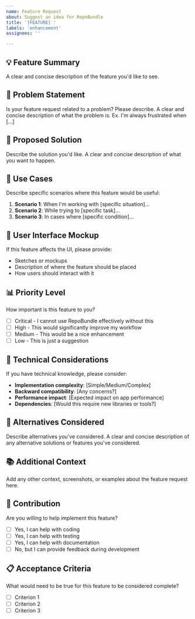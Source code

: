 ```yaml
---
name: Feature Request
about: Suggest an idea for RepoBundle
title: '[FEATURE] '
labels: 'enhancement'
assignees: ''

---
```


## 💡 Feature Summary
A clear and concise description of the feature you'd like to see.

## 🎯 Problem Statement
Is your feature request related to a problem? Please describe.
A clear and concise description of what the problem is. Ex. I'm always frustrated when [...]

## 💭 Proposed Solution
Describe the solution you'd like.
A clear and concise description of what you want to happen.

## 🔄 Use Cases
Describe specific scenarios where this feature would be useful:
1. **Scenario 1**: When I'm working with [specific situation]...
2. **Scenario 2**: While trying to [specific task]...
3. **Scenario 3**: In cases where [specific condition]...

## 🎨 User Interface Mockup
If this feature affects the UI, please provide:
- Sketches or mockups
- Description of where the feature should be placed
- How users should interact with it

## 📊 Priority Level
How important is this feature to you?
- [ ] Critical - I cannot use RepoBundle effectively without this
- [ ] High - This would significantly improve my workflow
- [ ] Medium - This would be a nice enhancement
- [ ] Low - This is just a suggestion

## 🔧 Technical Considerations
If you have technical knowledge, please consider:
- **Implementation complexity**: [Simple/Medium/Complex]
- **Backward compatibility**: [Any concerns?]
- **Performance impact**: [Expected impact on app performance]
- **Dependencies**: [Would this require new libraries or tools?]

## 🌟 Alternatives Considered
Describe alternatives you've considered.
A clear and concise description of any alternative solutions or features you've considered.

## 📚 Additional Context
Add any other context, screenshots, or examples about the feature request here.

## 🤝 Contribution
Are you willing to help implement this feature?
- [ ] Yes, I can help with coding
- [ ] Yes, I can help with testing
- [ ] Yes, I can help with documentation
- [ ] No, but I can provide feedback during development

## 📋 Acceptance Criteria
What would need to be true for this feature to be considered complete?
- [ ] Criterion 1
- [ ] Criterion 2
- [ ] Criterion 3